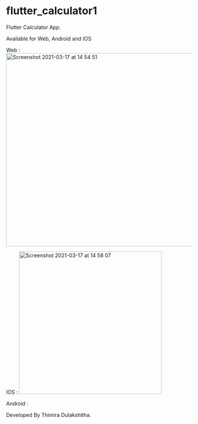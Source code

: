 # flutter_calculator1

Flutter Calculator App.

Available for Web, Android and IOS

Web : <img width="524" alt="Screenshot 2021-03-17 at 14 54 51" src="https://user-images.githubusercontent.com/44156968/111450595-8e480380-8736-11eb-8650-4f2dbef18baf.png">

IOS : 
<img width="387" alt="Screenshot 2021-03-17 at 14 58 07" src="https://user-images.githubusercontent.com/44156968/111450655-9c961f80-8736-11eb-99a2-0d7da9482e46.png">

Android :


Developed By Thimira Dulakshitha.


